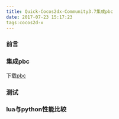 ```yaml
---
title: Quick-Cocos2dx-Community3.7集成pbc
date: 2017-07-23 15:17:23
tags:cocos2d-x
---
```

### 前言

### 集成pbc
下载[pbc](https://github.com/cloudwu/pbc)
### 测试

### lua与python性能比较

